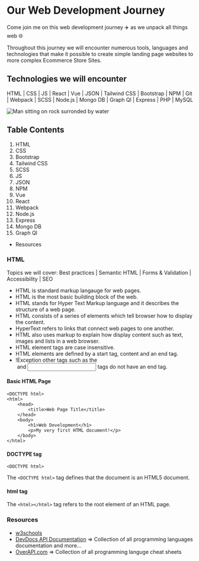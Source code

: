 # Our Web Development Journey

Come join me on this web development journey :airplane: as we unpack all things web :globe_with_meridians:

Throughout this journey we will encounter numerous tools, languages and technologies that make it possible to create simple landing page websites to more complex Ecommerce Store Sites.

## Technologies we will encounter
HTML | CSS | JS | React | Vue | JSON | Tailwind CSS | Bootstrap | NPM | Git | Webpack | SCSS | Node.js | Mongo DB | Graph Ql | Express | PHP | MySQL 

![Man sitting on rock surronded by water](https://images.unsplash.com/photo-1526779259212-939e64788e3c?ixlib=rb-1.2.1&ixid=MnwxMjA3fDB8MHxwaG90by1wYWdlfHx8fGVufDB8fHx8&auto=format&fit=crop&w=874&q=80)

## Table Contents
1. HTML
2. CSS
3. Bootstrap
4. Tailwind CSS
5. SCSS
6. JS
7. JSON
8. NPM
9. Vue
10. React
11. Webpack
12. Node.js
13. Express
14. Mongo DB
15. Graph Ql

- Resources


### HTML

Topics we will cover: Best practices | Semantic HTML | Forms & Validation | Accessibility | SEO

- HTML is standard markup langauge for web pages.
- HTML is the most basic building block of the web.
- HTML stands for Hyper Text Markup language and it describes the structure of a web page.
- HTML consists of a series of elements which tell browser how to display the content.
- HyperText refers to links that connect web pages to one another.
- HTML also uses markup to explain how display content such as text, images and lists in a web browser.
- HTML element tags are case insensitive.
- HTML elements are defined by a start tag, content and an end tag.
- !Exception other tags such as the <br> <img> and <input> tags do not have an end tag.

#### Basic HTML Page
```
<DOCTYPE html>
<html>
	<head>
		<title>Web Page Title</title>
	</head>
	<body>
		<h1>Web Development</h1>
		<p>My very first HTML document!</p>
	</body>
</html>
```

#### DOCTYPE tag
`<DOCTYPE html>`


The `<DOCTYPE html>` tag defines that the document is an HTML5 document.

#### html tag

The `<html></html>` tag refers to the root element of an HTML page. 




### Resources
- [w3schools](https://www.w3schools.com/)
- [DevDocs API Documentation](https://devdocs.io/) => Collection of all programming languages documentation and more...
- [OverAPI.com](https://overapi.com/) => Collection of all programming languge cheat sheets
